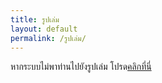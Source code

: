 ```yaml
---
title: รูปเล่ม
layout: default
permalink: /รูปเล่ม/
---
```

หากระบบไม่พาท่านไปยังรูปเล่ม โปรด<a href="https://drive.google.com/open?id=0B5HTkd2MW3vBR0t4T29oeUJHeFU">คลิกที่นี่</a>
<script>
  window.location.replace("https://drive.google.com/open?id=0B5HTkd2MW3vBR0t4T29oeUJHeFU);
</script>
